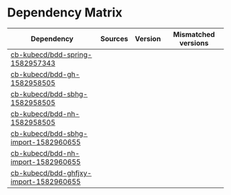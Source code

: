 # Dependency Matrix

Dependency | Sources | Version | Mismatched versions
---------- | ------- | ------- | -------------------
[cb-kubecd/bdd-spring-1582957343](https://github.com/cb-kubecd/bdd-spring-1582957343.git) |  | []() | 
[cb-kubecd/bdd-gh-1582958505](https://github.com/cb-kubecd/bdd-gh-1582958505.git) |  | []() | 
[cb-kubecd/bdd-sbhg-1582958505](https://github.com/cb-kubecd/bdd-sbhg-1582958505.git) |  | []() | 
[cb-kubecd/bdd-nh-1582958505](https://github.com/cb-kubecd/bdd-nh-1582958505.git) |  | []() | 
[cb-kubecd/bdd-sbhg-import-1582960655](https://github.com/cb-kubecd/bdd-sbhg-import-1582960655.git) |  | []() | 
[cb-kubecd/bdd-nh-import-1582960655](https://github.com/cb-kubecd/bdd-nh-import-1582960655.git) |  | []() | 
[cb-kubecd/bdd-ghfjxy-import-1582960655](https://github.com/cb-kubecd/bdd-ghfjxy-import-1582960655.git) |  | []() | 
